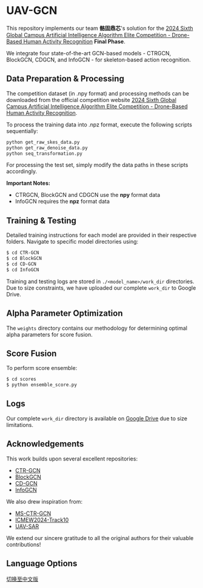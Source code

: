 # UAV-GCN

This repository implements our team **骼固鼎芯**'s solution for the [2024 Sixth Global Campus Artificial Intelligence Algorithm Elite Competition - Drone-Based Human Activity Recognition](https://www.saikr.com/vse/50186) **Final Phase**.

We integrate four state-of-the-art GCN-based models - CTRGCN, BlockGCN, CDGCN, and InfoGCN - for skeleton-based action recognition.

## Data Preparation & Processing

The competition dataset (in .npy format) and processing methods can be downloaded from the official competition website [2024 Sixth Global Campus Artificial Intelligence Algorithm Elite Competition - Drone-Based Human Activity Recognition](https://www.saikr.com/vse/50186).

To process the training data into .npz format, execute the following scripts sequentially:

```bash
python get_raw_skes_data.py
python get_raw_denoise_data.py
python seq_transformation.py
```

For processing the test set, simply modify the data paths in these scripts accordingly.

**Important Notes:**
- CTRGCN, BlockGCN and CDGCN use the **npy** format data
- InfoGCN requires the **npz** format data

## Training & Testing

Detailed training instructions for each model are provided in their respective folders. Navigate to specific model directories using:

```bash
$ cd CTR-GCN
$ cd BlockGCN
$ cd CD-GCN
$ cd InfoGCN
```

Training and testing logs are stored in `./<model_name>/work_dir` directories. Due to size constraints, we have uploaded our complete `work_dir` to Google Drive.

## Alpha Parameter Optimization

The `weights` directory contains our methodology for determining optimal alpha parameters for score fusion.

## Score Fusion

To perform score ensemble:

```bash
$ cd scores
$ python ensemble_score.py
```

## Logs

Our complete `work_dir` directory is available on [Google Drive](https://drive.google.com/file/d/1kOp1rP-w5lSjIP0SGOr0kPcHLvQClG1s/view?usp=drive_link) due to size limitations.

## Acknowledgements

This work builds upon several excellent repositories:
- [CTR-GCN](https://github.com/Uason-Chen/CTR-GCN)
- [BlockGCN](https://github.com/ZhouYuxuanYX/BlockGCN)
- [CD-GCN](https://github.com/sakura1040576710/CD-GCN)
- [InfoGCN](https://github.com/stnoah1/infogcn)

We also drew inspiration from:
- [MS-CTR-GCN](https://github.com/CarefreeSun/MS-CTR-GCN)
- [ICMEW2024-Track10](https://github.com/liujf69/ICMEW2024-Track10)
- [UAV-SAR](https://github.com/happylinze/UAV-SAR)

We extend our sincere gratitude to all the original authors for their valuable contributions!

## Language Options

[切换至中文版](README.cn.md)

